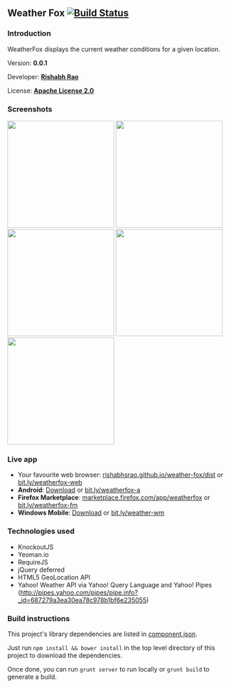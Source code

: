 Weather Fox [![Build Status](https://travis-ci.org/rishabhsrao/weather-fox.png)](https://travis-ci.org/rishabhsrao/weather-fox)
-----------

### Introduction

WeatherFox displays the current weather conditions for a given location.

Version: **0.0.1**

Developer: **[Rishabh Rao](http://rishabhsrao.github.com)**

License: **[Apache License 2.0](/rishabhsrao/weather-fox/blob/master/LICENSE.md)**

### Screenshots

<img src="http://rishabhsrao.github.io/img/posts/2013-03-10-weather-fox/4.jpg" height="240"/>
<img src="http://rishabhsrao.github.io/img/posts/2013-03-10-weather-fox/5.jpg" height="240" />
<img src="http://rishabhsrao.github.io/img/posts/2013-03-10-weather-fox/7.png" height="240" />
<img src="http://rishabhsrao.github.io/img/posts/2013-03-10-weather-fox/9.jpg" height="240" />
<img src="http://rishabhsrao.github.io/img/posts/2013-03-10-weather-fox/10.jpg" height="240" />

### Live app

* Your favourite web browser: [rishabhsrao.github.io/weather-fox/dist](http://rishabhsrao.github.io/weather-fox/dist) or [bit.ly/weatherfox-web](http://bit.ly/weatherfox-web)
* **Android**: [Download](http://rishabhsrao.github.com/images/posts/2013-03-10-weather-fox/WeatherFox-Android.apk) or [bit.ly/weatherfox-a](http://bit.ly/weatherfox-a)
* **Firefox Marketplace**: [marketplace.firefox.com/app/weatherfox](https://marketplace.firefox.com/app/weatherfox) or [bit.ly/weatherfox-fm](http://bit.ly/weatherfox-fm)
* **Windows Mobile**: [Download](http://rishabhsrao.github.io/images/posts/2013-03-10-weather-fox/WeatherFox-WinMob.xap) or [bit.ly/weather-wm](http://bit.ly/weather-wm)

### Technologies used

* KnockoutJS
* Yeoman.io
* RequireJS
* jQuery deferred
* HTML5 GeoLocation API
* Yahoo! Weather API via Yahoo! Query Language and Yahoo! Pipes (http://pipes.yahoo.com/pipes/pipe.info?_id=687279a3ea30ea78c978b1bf6e235055)

### Build instructions

This project's library dependencies are listed in [component.json](weather-fox/blob/master/component.json).

Just run `npm install && bower install` in the top level directory of this project to download the dependencies.

Once done, you can run `grunt server` to run locally or `grunt build` to generate a build.
